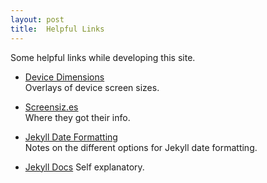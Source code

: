 ```yaml
---
layout: post
title:  Helpful Links
---
```


Some helpful links while developing this site.

- [Device Dimensions](http://stefhatcher.com/projects/device-dimensions/)  
Overlays of device screen sizes.  

- [Screensiz.es](http://screensiz.es/tablet)  
Where they got their info.  

- [Jekyll Date Formatting](http://alanwsmith.com/jekyll-liquid-date-formatting-examples)  
Notes on the different options for Jekyll date formatting.

- [Jekyll Docs](http://jekyllrb.com/docs/) Self explanatory.